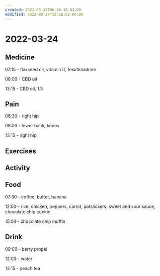 ```yaml
---
created: 2022-03-24T06:26:15-04:00
modified: 2022-03-24T15:16:52-04:00
---
```


# 2022-03-24

## Medicine

07:15 - flaxseed oil, vitamin D, fexofenadrine

08:00 - CBD oil

13:15 - CBD oil, 1.5

## Pain

06:30 - right hip

08:00 - lower back, knees

13:15 - right hip


## Exercises


## Activity


## Food

07:30 - coffee, butter, banana

12:00 - rice, chicken, peppers, carrot, potstickers, sweet and sour sauce, chocolate chip cookie

15:00 - chocolate chip muffin


## Drink

09:00 - berry propel

12:00 - water

13:15 - peach tea
